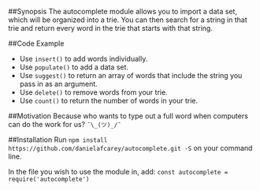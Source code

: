 ##Synopsis
The autocomplete module allows you to import a data set, which will be organized into a trie. You can then search for a string in that trie and return every word in the trie that starts with that string. 

##Code Example
* Use `insert()` to add words individually.
* Use `populate()` to add a data set.
* Use `suggest()` to return an array of words that include the string you pass in as an argument.
* Use `delete()` to remove words from your trie.
* Use `count()` to return the number of words in your trie.

##Motivation
Because who wants to type out a full word when computers can do the work for us? `¯\_(ツ)_/¯`


##Installation
Run `npm install https://github.com/danielafcarey/autocomplete.git -S` on your command line.

In the file you wish to use the module in, add: `const autocomplete = require('autocomplete')`